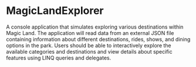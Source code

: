 # MagicLandExplorer
A console application that simulates exploring various destinations
within Magic Land. The application will read data from an external
JSON file containing information about different destinations,
rides, shows, and dining options in the park. Users should be able
to interactively explore the available categories and destinations
and view details about specific features using LINQ queries and delegates.